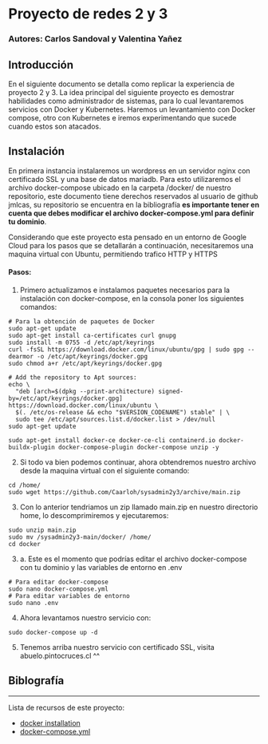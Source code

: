 # Proyecto de redes 2 y 3
### Autores:  Carlos Sandoval y Valentina Yañez

## Introducción
En el siguiente documento se detalla como replicar la experiencia de proyecto 2 y 3. La idea principal del siguiente proyecto es demostrar habilidades como administrador de sistemas, para lo cual levantaremos servicios con Docker y Kubernetes. Haremos un levantamiento con Docker compose, otro con Kubernetes e iremos experimentando que sucede cuando estos son atacados.

## Instalación
En primera instancia instalaremos un wordpress en un servidor nginx con certificado SSL y una base de datos mariadb.
Para esto utilizaremos el archivo docker-compose ubicado en la carpeta /docker/ de nuestro repositorio, este documento tiene derechos reservados al usuario de github jmlcas, su repositorio se encuentra en la bibliografía __es importante tener en cuenta que debes modificar el archivo docker-compose.yml para definir tu dominio__.

Considerando que este proyecto esta pensado en un entorno de Google Cloud para los pasos que se detallarán a continuación, necesitaremos una maquina virtual con Ubuntu, permitiendo trafico HTTP y HTTPS
#### Pasos:
1) Primero actualizamos e instalamos paquetes necesarios para la instalación con docker-compose, en la consola poner los siguientes comandos:
```
# Para la obtención de paquetes de Docker
sudo apt-get update
sudo apt-get install ca-certificates curl gnupg
sudo install -m 0755 -d /etc/apt/keyrings
curl -fsSL https://download.docker.com/linux/ubuntu/gpg | sudo gpg --dearmor -o /etc/apt/keyrings/docker.gpg
sudo chmod a+r /etc/apt/keyrings/docker.gpg

# Add the repository to Apt sources:
echo \
  "deb [arch=$(dpkg --print-architecture) signed-by=/etc/apt/keyrings/docker.gpg] https://download.docker.com/linux/ubuntu \
  $(. /etc/os-release && echo "$VERSION_CODENAME") stable" | \
  sudo tee /etc/apt/sources.list.d/docker.list > /dev/null
sudo apt-get update
```
```
sudo apt-get install docker-ce docker-ce-cli containerd.io docker-buildx-plugin docker-compose-plugin docker-compose unzip -y
```

2) Si todo va bien podemos continuar, ahora obtendremos nuestro archivo desde la maquina virtual con el siguiente comando:
```
cd /home/
sudo wget https://github.com/Caarloh/sysadmin2y3/archive/main.zip
```
3. Con lo anterior tendriamos un zip llamado main.zip en nuestro directorio home, lo descomprimiremos y ejecutaremos:
```
sudo unzip main.zip
sudo mv /sysadmin2y3-main/docker/ /home/
cd docker
```

3. a. Este es el momento que podrías editar el archivo docker-compose con tu dominio y las variables de entorno en .env
```
# Para editar docker-compose
sudo nano docker-compose.yml
# Para editar variables de entorno
sudo nano .env
```
  
4. Ahora levantamos nuestro servicio con:
```
sudo docker-compose up -d
```
5. Tenemos arriba nuestro servicio con certificado SSL, visita abuelo.pintocruces.cl ^^

  ## Biblografía
***
Lista de recursos de este proyecto:
* [docker installation](https://docs.docker.com/engine/install/ubuntu/#install-using-the-repository)
* [docker-compose.yml](https://github.com/jmlcas/Docker-WordPress-SSL/tree/main)

